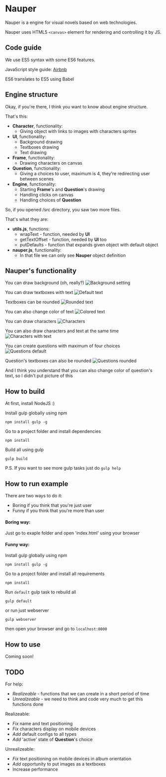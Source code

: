 # Nauper
Nauper is a engine for visual novels based on web technologies.

Nauper uses HTML5 `<canvas>` element for rendering and controlling it by JS.

## Code guide
We use ES5 syntax with some ES6 features.

JavaScript style guide: [Airbnb](https://github.com/airbnb/javascript/tree/master)

ES6 translates to ES5 using Babel

## Engine structure
Okay, if you're there, I think you want to know about engine structure.

That's this:
* **Character**, functionality:
  * Giving object with links to images with characters sprites
* **UI**, functionality:
  * Background drawing
  * Textboxes drawing
  * Text drawing
* **Frame**, functionality:
  * Drawing characters on canvas
* **Question**, functionality:
  * Giving a choices to user, maximum is 4, they're redirecting user between scenes
* **Engine**, functionality:
  * Starting **Frame**'s and **Question**'s drawing
  * Handling clicks on canvas
  * Handling choices of **Question**

So, if you opened /src directory, you saw two more files.

That's what they are:
* **utils.js**, functions:
  * wrapText - function, needed by **UI**
  * getTextOffset - function, needed by **UI** too
  * putDefaults - function that expands given object with default object
* **nauper.js**, functionality:
  * In that file we can only see **Nauper** object definition

## Nauper's functionality
You can draw background (oh, really?)
![Background setting](images/bg.png)

You can draw textboxes with text
![Default text](images/text_default.png)

Textboxes can be rounded
![Rounded text](images/text_rounded.png)

You can also change color of text
![Colored text](images/text_colors.png)

You can draw characters
![Characters](images/characters.png)

You can also draw characters and text at the same time
![Characters with text](images/characters_text.png)

You can create questions with maximum of four choices
![Questions default](images/question_default.png)

Question's textboxes can also be rounded
![Questions rounded](images/question_rounded.png)

And I think you understand that you can also change color of question's text, so I didn't put picture of this

## How to build

At first, install NodeJS :)

Install gulp globally using npm
```
npm install gulp -g
```

Go to a project folder and install dependencies
```
npm install
```

Build all using gulp
```
gulp build
```

P.S. If you want to see more gulp tasks just do `gulp help`

## How to run example

There are two ways to do it:
* Boring if you think that you're just user
* Funny if you think that you're more than user

#### Boring way:

Just go to exaple folder and open 'index.html' using your browser



#### Funny way:

Install gulp globally using npm
```
npm install gulp -g
```

Go to a project folder and install all requirements
```
npm install
```

Run `default` gulp task to rebuild all
```
gulp default
```

or run just webserver

```
gulp webserver
```

then open your browser and go to `localhost:8000`

## How to use
Coming soon!

## TODO
For help:
* *Realizeable* - functions that we can create in a short period of time
* *Unrealzeable* - we need to think and code very much to get this functions done

Realizeable:
* *Fix* name and text positioning
* *Fix* characters display on mobile devices
* *Add* default configs to all types
* *Add* 'active' state of **Question**'s choice

Unrealizeable:
* *Fix* text positioning on mobile devices in album orientation
* *Add* opportunity to put images as a textboxes
* Increase performance
